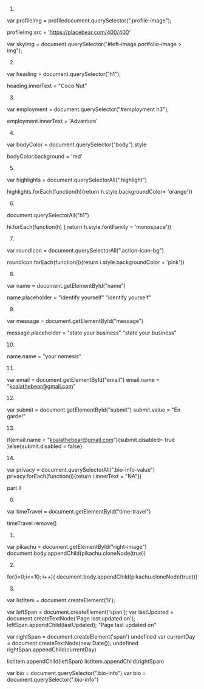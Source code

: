 1.
var profileImg = profiledocument.querySelector(".profile-image");

profileImg.src = 'https://placebear.com/400/400'

var skyImg = document.querySelector("#left-image.portfolio-image > img");

2.
var heading = document.querySelector("h1");

heading.innerText = "Coco Nut"

3.
var employment = document.querySelector("#employment h3");

employment.innerText = 'Advanture'

4.

var bodyColor = document.querySelector("body").style

bodyColor.background = 'red'


5.
var highlights = document.querySelectorAll(".highlight")

highlights.forEach(function(h){return h.style.backgroundColor= 'orange'})

6.
document.querySelectorAll("h1")

hi.forEach(function(h) { return h.style.fontFamily = 'monospace'})

7.
var roundIcon = document.querySelectorAll(".action-icon-bg")

roundIcon.forEach(function(i){return i.style.backgroundColor = 'pink'})

8.
var name = document.getElementById("name")


name.placeholder = "identify yourself"
"identify yourself"

9.
var message = document.getElementById("message")

message.placeholder =  "state your business"
"state your business"

10.

name.name = "your nemesis"

11.
var email = document.getElementById("email")
email.name = "koalathebear@gmail.com"

12.
var submit = document.getElementById("submit")
submit.value = "En garde!"

13.

if(email.name = "koalathebear@gmail.com"){submit.disabled= true }else{submit.disabled = false}

14.
var privacy = document.querySelectorAll(".bio-info-value")
privacy.forEach(function(i){return i.innerText = "NA"})



part II

0.

var timeTravel = document.getElementById("time-travel")

timeTravel.remove()

1.

var pikachu = document.getElementById("right-image")
document.body.appendChild(pikachu.cloneNode(true))

2.

for(i=0;i<=10; i++){ document.body.appendChild(pikachu.cloneNode(true))}

3.

var listItem = document.createElement('li');

var leftSpan = document.createElement('span');
var lastUpdated = document.createTextNode('Page last updated on');
leftSpan.appendChild(lastUpdated);
"Page last updated on"

var rightSpan = document.createElement('span')
undefined
var currentDay = document.createTextNode(new Date());
undefined
rightSpan.appendChild(currentDay)

listItem.appendChild(leftSpan)
listItem.appendChild(rightSpan)

var bio = document.querySelector(".bio-info")
var bio = document.querySelector(".bio-info")


<!-- var listItem = document.createElement('li');

var leftSpan = document.createElement('span');

var lastUpdated = document.createTextNode('Page last updated on');

leftSpan.appendChild(lastUpdated);
"Page last updated on"

var rightSpan = document.createElement('span')

var currentDay = document.createTextNode(new Date());

listItem.appendChild(leftSpan)

listItem.appendChild(rightSpan)

var bio = document.querySelector(".bio-info")

bio.appendChild(listItem)
 -->

